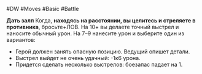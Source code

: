 #DW #Moves #Basic #Battle 

**Дать залп**
Когда, **находясь на расстоянии, вы целитесь и стреляете в противника**, бросьте+ЛОВ. 
На 10+ вы делаете точный выстрел и наносите обычный урон. 
На 7–9 нанесите урон и выберите один из вариантов:
- Герой должен занять опасную позицию. Ведущий опишет детали.
- Выстрел выйдет не очень удачный: -1к6 урона.
- Придется сделать несколько выстрелов: боезапас падает на 1.